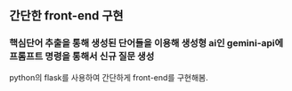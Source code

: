 ## 간단한 front-end 구현

### 핵심단어 추출을 통해 생성된 단어들을 이용해 생성형 ai인 gemini-api에 프롬프트 명령을 통해서 신규 질문 생성

python의 flask를 사용하여 간단하게 front-end를 구현해봄.

